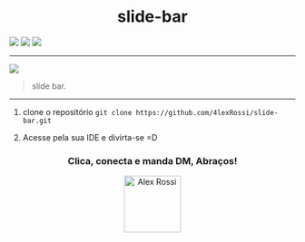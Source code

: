 
<h1 align="center">slide-bar</h1>

![](https://img.shields.io/github/stars/4lexRossi/slide-bar.svg) ![](https://img.shields.io/github/forks/4lexRossi/slide-bar.svg) ![](https://img.shields.io/github/issues/4lexRossi/slide-bar.svg)

--- 

![](https://imgur.com/lo5LAK6.jpg)

> slide bar.

___

1. clone o repositório `git clone https://github.com/4lexRossi/slide-bar.git`

2. Acesse pela sua IDE e divirta-se =D


<h3 align="center">Clica, conecta e manda DM, Abraços!</h3>

<p align="center">
  <a href="https://www.linkedin.com/in/4lex/">
    <img src="https://avatars3.githubusercontent.com/u/62000504?s=400&u=9077ec8b32016a8accbb59dfc8e6d217b7b1b468&v=4" title="Alex Rossi" width="100" height="100">
  </a>
